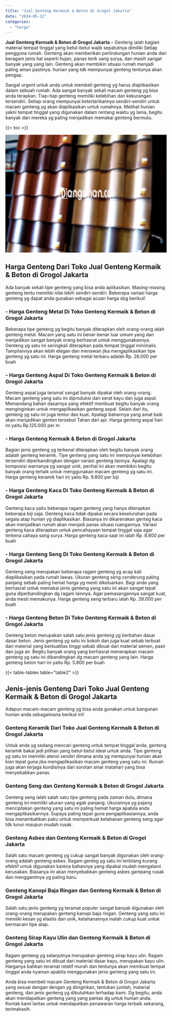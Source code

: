 ```yaml
---
title: "Jual Genteng Kermaik & Beton di Grogol Jakarta"
date: "2024-05-12"
categories: 
  - "harga"
---
```


**Jual Genteng Kermaik & Beton di Grogol Jakarta** – Genteng ialah bagian material tempat tinggal yang betul-betul wajib sepatutnya dimiliki Setiap pengguna rumah. Genteng akan memberikan perlindungan hunian anda dari beragam jenis hal seperti hujan, panas terik sang surya, dan masih sangat banyak yang yang lain. Genteng akan membikin situasi rumah menjadi paling aman pastinya. hunian yang tdk mempunyai genteng tentunya akan pengap.

Sangat urgent untuk anda untuk membeli genteng yg harus diaplikasikan dalam sebuah rumah. Ada sangat banyak sekali macam genteng yg bisa anda terapkan. Tiap-tiap genteng memiliki kelebihan dan kekurangan tersendiri. Setiap orang mempunyai ketertarikannya sendiri-sendiri untuk macam genteng yg akan diaplikasikan untuk rumahnya. Melihat hunian yakni tempat tinggal yang digunakan dalam rentang waktu yg lama, begitu banyak dari mereka yg paling menjadikan memakai genteng bermutu.

{{< toc >}}

![Jual Genteng Kermaik & Beton di Grogol Jakarta](/images/genteng-minimalis-murah14.png)

## Harga Genteng Dari Toko Jual Genteng Kermaik & Beton di Grogol Jakarta

Ada banyak sekali tipe genteng yang bisa anda aplikasikan. Masing-masing genteng tentu memiliki nilai lebih sendiri-sendiri. Beberapa variasi harga genteng yg dapat anda gunakan sebagai acuan harga sbg berikut!

### \- Harga Genteng Metal Di Toko Genteng Kermaik & Beton di Grogol Jakarta

Beberapa tipe genteng yg begitu banyak diterapkan oleh orang-orang ialah genteng metal. Macam yang satu ini benar-benar luar umum yang dan menjadikan sangat banyak orang berhasrat untuk menggunakannya. Genteng yg satu ini seringkali diterapkan pada tempat tinggal minimalis. Tampilannya akan lebih elegan dan menawan jika mengaplikasikan tipe genteng yg satu ini. Harga genteng metal terbaru adalah Rp. 26.000 per buah

### \- Harga Genteng Aspal Di Toko Genteng Kermaik & Beton di Grogol Jakarta

Genteng aspal juga teramat sangat banyak dipakai oleh orang-orang. Macam genteng yang satu ini diproduksi dari serat kayu dan juga aspal. Memandang bahan dasarnya yang efektif membuat begitu banyak orang menginginkan untuk mengaplikasikan genteng aspal. Selain dari itu, genteng yg satu ini juga lentur dan kuat. Apalagi bahannya yang amat baik akan menjadikan genten tersebut Tahan dari api. Harga genteng aspal hari ini yaitu Rp.125.000 per m

### \- Harga Genteng Kermaik & Beton di Grogol Jakarta

Bagian jenis genteng yg terkenal diterapkan oleh begitu banyak orang adalah genteng keramik. Tipe genteng yang satu ini mempunyai kelebihan tersendiri diperbandingkan dengan variasi genteng lainnya. Apalagi dg komposisi warnanya yg sangat unik, perihal ini akan membikin begitu banyak orang tertaik untuk menggunakan macam genteng yg satu ini. Harga genteng keramik hari ini yaitu Rp. 9.800 per biji

### \- Harga Genteng Kaca Di Toko Genteng Kermaik & Beton di Grogol Jakarta

Genteng kaca yaitu beberapa ragam genteng yang hanya diterapkan beberapa biji saja. Genteng kaca tidak dipakai secara keseluruhan pada segala atap hunian yg diaplikasikan. Biasanya ini dikarenakan genteg kaca akan menjadikan rumah akan menjadi panas situasi ruangannya. Variasi genteng kaca diterapkan untuk pencahayaan tempat tinggal saja agar terkena cahaya sang surya. Harga genteng kaca saat ini ialah Rp. 8.800 per buah

### \- Harga Genteng Seng Di Toko Genteng Kermaik & Beton di Grogol Jakarta

Genteng seng merupakan beberapa ragam genteng yg acap kali diaplikasikan pada rumah lawas. Ukuran genteng seng cenderung paling panjang sebab paling hemat harga yg mesti dikeluarkan. Bagi anda yang berhasrat untuk memakai jenis genteng yang satu ini akan sangat tepat guna diperbandingkan dg ragam lainnya. Agar pemasangannya sangat kuat, anda mesti memakunya. Harga genteng seng terbaru ialah Rp. 39.000 per buah

### \- Harga Genteng Beton Di Toko Genteng Kermaik & Beton di Grogol Jakarta

Genteng beton merupakan salah satu jenis genteng yg berbahan dasar dasar beton. Jenis genteng yg satu ini kokoh dan juga kuat sebab terbuat dari material yang berkualitas tinggi sebab dibuat dari material semen, pasir dan juga air. Begitu banyak orang yang berhasrat menerapkan macam genteng yg satu ini dibandingkan dg macam genteng yang lain. Harga genteng beton hari ini yaitu Rp. 5.800 per buah

{{< table-tables table="table2" >}}

## Jenis-jenis Genteng Dari Toko Jual Genteng Kermaik & Beton di Grogol Jakarta

Adapun macam-macam genteng yg bisa anda gunakan untuk bangunan hunian anda sebagaimana berikut ini!

### Genteng Keramik Dari Toko Jual Genteng Kermaik & Beton di Grogol Jakarta

Untuk anda yg sedang mencari genteng untuk tempat tinggal anda, genteng keramik bakal jadi pilihan yang betul-betul ideal untuk anda. Tipe genteng yg satu ini memiliki atensi sendiri dimana anda yg mempunyai hunian akan kian tepat guna jika mengaplikasikan macam genteng yang satu ini. Rumah juga akan terjaga kondisinya dari sorotan sinar matahari yang bisa menyebabkan panas.

### Genteng Seng dan Genteng Kermaik & Beton di Grogol Jakarta

Genteng seng ialah salah satu tipe genteng pada zaman dulu, dimana genteng ini memiliki ukuran yang agak panjang. Ukurannya yg pajang menciptakan genteng yang satu ini paling hemat harga apabila anda mengaplikasikannya. Supaya paling tepat guna pengaplikasiannya, anda bisa menambahkan paku untuk memperkuat ketahanan genteng seng agar tdk turun maupun mudah rusak.

### Genteng Asbes dan Genteng Kermaik & Beton di Grogol Jakarta

Salah satu macam genteng yg cukup sangat banyak digunakan oleh orang-orang adalah genteng asbes. Ragam genteg yg satu ini terbilang kurang efektif untuk digunakan karena bahannya yang dipakai mudah mengalami kerusakan. Biasanya ini akan menyebabkan genteng asbes gampang rusak dan menggantinya yg paling baru.

### Genteng Kanopi Baja Ringan dan Genteng Kermaik & Beton di Grogol Jakarta

Salah satu jenis genteng yg teramat populer sangat banyak digunakan oleh orang-orang merupakan genteng kanopi baja ringan. Genteng yang satu ini memiiki kesan yg elastis dan unik, ketahanannya malah cukup kuat untuk bermacam tipe atap.

### Genteng Sirap Kayu Ulin dan Genteng Kermaik & Beton di Grogol Jakarta

Ragam genteng yg selanjutnya merupakan genteng sirap kayu ulin. Ragam genteng yang satu ini dibuat dari material dasar kayu, merupakan kayu ulin. Harganya bahkan teramat relatif murah dan tentunya akan membuat tempat tinggal anda nyaman apabila menggunakan jenis genteng yang satu ini.

Anda bisa membeli macam Genteng Kermaik & Beton di Grogol Jakarta yang sesuai dengan dengan yg diinginkan, tentukan jumlah, material genteng, dan jenis genteng yg dibutuhkan terhadap kami. Dg begitu, anda akan mendapatkan genteng yang yang pantas dg untuk hunian anda. Kontak kami lantas untuk mendapatkan penawaran harga terbaik sekarang, terimakasih.
